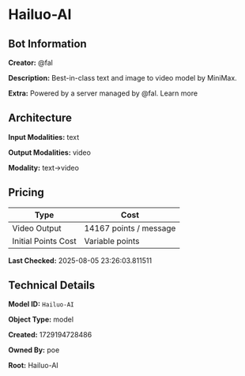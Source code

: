 # Hailuo-AI

## Bot Information

**Creator:** @fal

**Description:** Best-in-class text and image to video model by MiniMax.

**Extra:** Powered by a server managed by @fal. Learn more


## Architecture

**Input Modalities:** text

**Output Modalities:** video

**Modality:** text->video


## Pricing

| Type | Cost |
|------|------|
| Video Output | 14167 points / message |
| Initial Points Cost | Variable points |

**Last Checked:** 2025-08-05 23:26:03.811511


## Technical Details

**Model ID:** `Hailuo-AI`

**Object Type:** model

**Created:** 1729194728486

**Owned By:** poe

**Root:** Hailuo-AI
